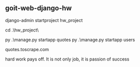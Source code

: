 ## goit-web-django-hw

django-admin startproject hw_project

cd .\hw_project\

py .\manage.py startapp quotes
py .\manage.py startapp users

quotes.toscrape.com

hard work pays off. It is not only job, it is passion of success